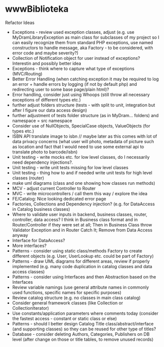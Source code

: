 # wwwBiblioteka

Refactor Ideas

- Exceptions - review used exception classes, adjust (e.g. use MyDramLibraryException as main class for subclasses of my project so I can easily recognize them from standard PHP exceptions, use named constructors to handle message, aka Factory - to be considered, with error code and maybe severity?)
- Collection of Notification object for user instead of exceptions? Interestin and possibly better idea
- Exceptions - think where to capture what type of exceptions (MVC/Routing)
- Better Error Handling (when catching exception it may be required to log an error + handle errors by logging (if not by default php) and redirecting user to some base page/plain html)?
- Error handling, consider just using Whoops (still throw all necessary exceptions of different types etc.)
- further adjust folders structure (tests - with split to unit, integration but after I figure our data access design)
- further adjustment of tests folder structure (as in MyDram... folders) and namespace = src namespace
- Consider use of NullObjects, SpecialCase objects, ValueObjects (for types etc.)
- ISBN API translate image to isbn // maybe later as this comes with lot of data privacy concerns (what user will photo, metadata of picture such as location and fact that I would need to use some external api to translate photo to barcode/isbn)
- Unit testing - write mocks etc. for low level classes, do I necessarily need dependency injections?.
- Unit testing - write unit tests missing for low level classes
- Unit testing - thing how to and if needed write unit tests for high level classes (router)
- make uml diagrams (class and one showing how classes run methods)
- MCV - adjust current Controller to Router
- MVC - write microcontrollers / call them this way / explore the idea
- FE/Catalog: Nice looking dedicated error page
- Factories, Collections and Dependency injection? (e.g. for DataAccess in Catalog business classes)
- Where to validate user inputs in backend, business classes, router, controller, data access? I think in Business class format and in Router/Controller if they were set at all; Then in Business Class throw Validator Exception and in Router Catch It; Remove from Data Access anyway
- Interface for DataAccess?
- More interfaces?
- Patterns - consider using static class/methods Factory to create different objects (e.g. User, UserLookup etc. could be part of Factory)
- Patterns - draw UML diagrams for different areas, review if properly implemented (e.g. many code duplication in catalog classes and data access classes)
- Patterns - consider using Interfaces and then Abstraction based on the Interfaces
- Review variable namings (use general attribute names in commonly used functions, specific names for specific purposes)
- Review catalog structure (e.g. no classes in main class catalog)
- Consider general framework classes (like Collection or CollectionIterator)
- Use constants/application parameters where comments today (consider the fastest access - constant or static class or else)
- Patterns - should I better design Catalog Title class/abstract/interface (and supporting classes) so they can be reused for other type of titles?
- Database - consider deleting Authors, Categories, Publishers on DB level (after change on those or title tables, to remove unused records)